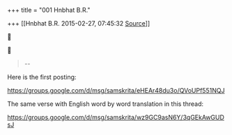 +++
title = "001 Hnbhat B.R."

+++
[[Hnbhat B.R.	2015-02-27, 07:45:32 [Source](https://groups.google.com/g/samskrita/c/hR32GgnNY8g)]]







> --

  

Here is the first posting:

  

<https://groups.google.com/d/msg/samskrita/eHEAr48du3o/QVoUPf551NQJ>

  

The same verse with English word by word translation in this thread:

  

<https://groups.google.com/d/msg/samskrita/wz9GC9asN6Y/3qGEkAwGUDsJ>

  



